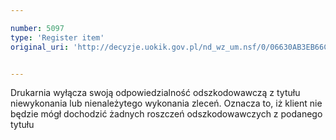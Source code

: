 ```yaml
---

number: 5097
type: 'Register item'
original_uri: 'http://decyzje.uokik.gov.pl/nd_wz_um.nsf/0/06630AB3EB66CDB6C1257BBB003CC615?OpenDocument'


---
```


Drukarnia wyłącza swoją odpowiedzialność odszkodowawczą z tytułu niewykonania lub nienależytego wykonania zleceń. Oznacza to, iż klient nie będzie mógł dochodzić żadnych roszczeń odszkodowawczych z podanego tytułu
